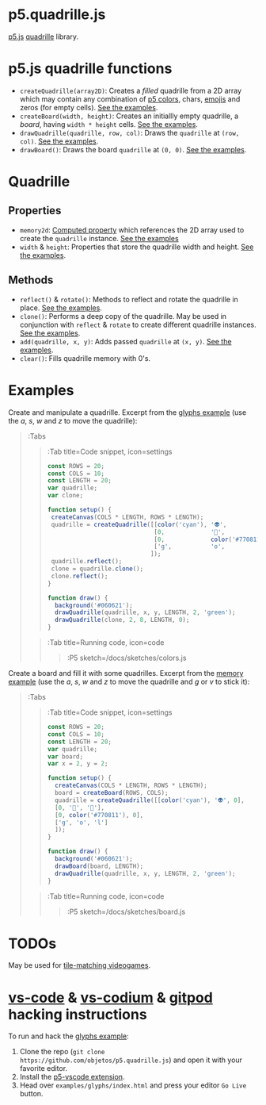 <script src='https://cdnjs.cloudflare.com/ajax/libs/p5.js/1.1.9/p5.min.js'></script>
<script src='/docs/sketches/p5.quadrille.js'></script>

# p5.quadrille.js

[p5.js](https://p5js.org/) [quadrille](https://en.wikipedia.org/wiki/Square_tiling) library.

# p5.js quadrille functions

* `createQuadrille(array2D)`: Creates a _filled_ quadrille from a 2D array which may contain any combination of [p5 colors](https://p5js.org/reference/#/p5.Color), chars, [emojis](https://emojipedia.org/) and zeros (for empty cells). [See the examples](#examples).
* `createBoard(width, height)`: Creates an initiallly empty quadrille, a _board_, having `width * height` cells. [See the examples](#examples).
* `drawQuadrille(quadrille, row, col)`: Draws the `quadrille` at `(row, col)`. [See the examples](#examples).
* `drawBoard()`: Draws the board `quadrille` at `(0, 0)`. [See the examples](#examples).

# Quadrille

## Properties

* `memory2d`: [Computed property](https://www.w3schools.com/js/js_object_accessors.asp) which references the 2D array used to create the `quadrille` instance. [See the examples](#examples)
* `width` & `height`: Properties that store the quadrille width and height. [See the examples](#examples).

## Methods

* `reflect()` & `rotate()`: Methods to reflect and rotate the quadrille in place. [See the examples](#examples).
* `clone()`: Performs a deep copy of the quadrille. May be used in conjunction with `reflect` & `rotate` to create different quadrille instances. [See the examples](#examples).
* `add(quadrille, x, y)`: Adds passed `quadrille` at `(x, y)`. [See the examples](#examples).
* `clear()`: Fills quadrille memory with 0's.

# Examples

Create and manipulate a quadrille. Excerpt from the [glyphs example](https://github.com/objetos/p5.quadrille.js/blob/master/examples/glyphs/sketch.js) (use the *a*, *s*, *w* and *z* to move the quadrille):

> :Tabs
> > :Tab title=Code snippet, icon=settings
> >
> > ```js
> > const ROWS = 20;
> > const COLS = 10;
> > const LENGTH = 20;
> > var quadrille;
> > var clone;
> > 
> > function setup() {
> >  createCanvas(COLS * LENGTH, ROWS * LENGTH);
> >  quadrille = createQuadrille([[color('cyan'), '👽',             0    ],
> >                               [0,             '🤔',            '🙈' ],
> >                               [0,             color('#770811'), 0   ],
> >                               ['g',           'o',             'l'  ]
> >                              ]);
> >  quadrille.reflect();
> >  clone = quadrille.clone();
> >  clone.reflect();
> > }
> >
> > function draw() {
> >   background('#060621');
> >   drawQuadrille(quadrille, x, y, LENGTH, 2, 'green');
> >   drawQuadrille(clone, 2, 8, LENGTH, 0);
> > }
> > ``` 
>
> > :Tab title=Running code, icon=code
> >
> > > :P5 sketch=/docs/sketches/colors.js

Create a board and fill it with some quadrilles. Excerpt from the [memory example](https://github.com/objetos/p5.quadrille.js/tree/master/examples/memory) (use the *a*, *s*, *w* and *z* to move the quadrille and *g* or *v* to stick it):

> :Tabs
> > :Tab title=Code snippet, icon=settings
> >
> > ```js
> > const ROWS = 20;
> > const COLS = 10;
> > const LENGTH = 20;
> > var quadrille;
> > var board;
> > var x = 2, y = 2;
> > 
> > function setup() {
> >   createCanvas(COLS * LENGTH, ROWS * LENGTH);
> >   board = createBoard(ROWS, COLS);
> >   quadrille = createQuadrille([[color('cyan'), '👽', 0],
> >   [0, '🤔', '🙈'],
> >   [0, color('#770811'), 0],
> >   ['g', 'o', 'l']
> >   ]);
> > }
> > 
> > function draw() {
> >   background('#060621');
> >   drawBoard(board, LENGTH);
> >   drawQuadrille(quadrille, x, y, LENGTH, 2, 'green');
> > }
> > ``` 
>
> > :Tab title=Running code, icon=code
> >
> > > :P5 sketch=/docs/sketches/board.js

# TODOs

May be used for [tile-matching videogames](https://en.wikipedia.org/wiki/Tile-matching_video_game).

# [vs-code](https://code.visualstudio.com/) & [vs-codium](https://vscodium.com/) & [gitpod](https://www.gitpod.io/) hacking instructions

To run and hack the [glyphs example](https://github.com/objetos/p5.quadrille.js/blob/master/examples/glyphs/sketch.js):

1. Clone the repo (`git clone https://github.com/objetos/p5.quadrille.js`) and open it with your favorite editor.
2. Install the [p5-vscode extension](https://marketplace.visualstudio.com/items?itemName=samplavigne.p5-vscode).
3. Head over `examples/glyphs/index.html` and press your editor `Go Live` button.
